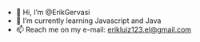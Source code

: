 - 👋 Hi, I’m @ErikGervasi
- 🌱 I’m currently learning Javascript and Java
- 📫 Reach me on my e-mail: erikluiz123.el@gmail.com 

<!---
ErikGervasi/ErikGervasi is a ✨ special ✨ repository because its `README.md` (this file) appears on your GitHub profile.
You can click the Preview link to take a look at your changes.
--->
